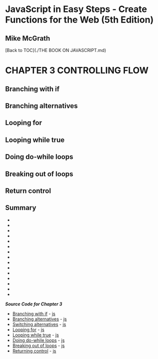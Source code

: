 # **JavaScript in Easy Steps - Create Functions for the Web (5th Edition)**
## Mike McGrath

[Back to TOC](./THE BOOK ON JAVASCRIPT.md)

# CHAPTER 3 CONTROLLING FLOW
## Branching with if
## Branching alternatives
## Looping for
## Looping while true
## Doing do-while loops
## Breaking out of loops
## Return control
## Summary<br>
   * 
   * 
   * 
   * 
   * 
   * 
   * 
   * 
   * 
   * 
   * 
   * 
   * 
   * 
   * 

***Source Code for Chapter 3***
        <ul>
          <li><a href="src/3-Controlling flow/if.html">Branching with if</a> -
            <a href="src/3-Controlling flow/if.js"> js</a></li>
          <li><a href="src/3-Controlling flow/else.html">Branching alternatives</a> -
            <a href="src/3-Controlling flow/else.js"> js</a></li>
          <li><a href="src/3-Controlling flow/switch.html">Switching alternatives</a> -
            <a href="src/3-Controlling flow/switch.js"> js</a></li>
          <li><a href="src/3-Controlling flow/for.html">Looping for</a> -
            <a href="src/3-Controlling flow/for.js"> js</a></li>
          <li><a href="src/3-Controlling flow/while.html">Looping while true</a> -
            <a href="src/3-Controlling flow/while.js"> js</a></li>
          <li><a href="src/3-Controlling flow/dowhile.html">Doing do-while loops</a> -
            <a href="src/3-Controlling flow/dowhile.js"> js</a></li>
          <li><a href="src/3-Controlling flow/break.html">Breaking out of loops</a> -
            <a href="src/3-Controlling flow/break.js"> js</a></li>
          <li><a href="src/3-Controlling flow/continue.html">Returning control</a> -
            <a href="src/3-Controlling flow/continue.js"> js</a></li>
        </ul>
